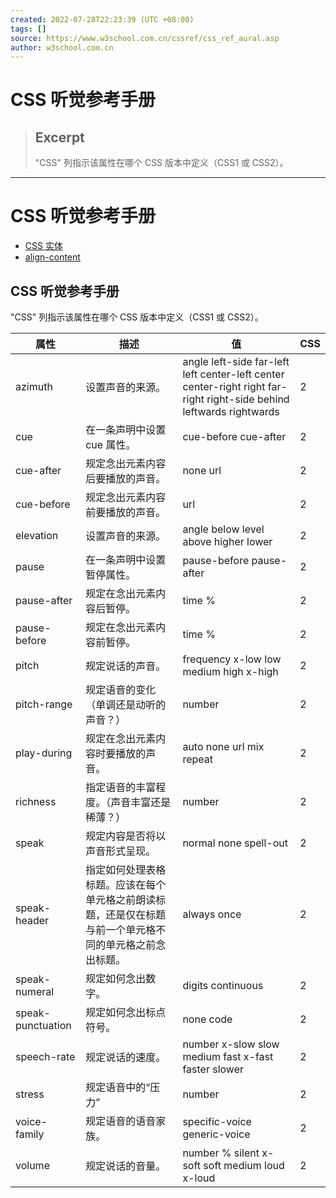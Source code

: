 ```yaml
---
created: 2022-07-28T22:23:39 (UTC +08:00)
tags: []
source: https://www.w3school.com.cn/cssref/css_ref_aural.asp
author: w3school.com.cn
---
```


# CSS 听觉参考手册

> ## Excerpt
>
> "CSS" 列指示该属性在哪个 CSS 版本中定义（CSS1 或 CSS2）。

---

# CSS 听觉参考手册

- [CSS 实体](https://www.w3school.com.cn/cssref/css_entities.asp)
- [align-content](https://www.w3school.com.cn/cssref/pr_align-content.asp)

## CSS 听觉参考手册

"CSS" 列指示该属性在哪个 CSS 版本中定义（CSS1 或 CSS2）。

| 属性              | 描述                                                         | 值                                                           | CSS  |
| ----------------- | ------------------------------------------------------------ | ------------------------------------------------------------ | ---- |
| azimuth           | 设置声音的来源。                                             | angle left-side far-left left center-left center center-right right far-right right-side behind leftwards rightwards | 2    |
| cue               | 在一条声明中设置 cue 属性。                                  | cue-before cue-after                                         | 2    |
| cue-after         | 规定念出元素内容后要播放的声音。                             | none url                                                     | 2    |
| cue-before        | 规定念出元素内容前要播放的声音。                             | url                                                          | 2    |
| elevation         | 设置声音的来源。                                             | angle below level above higher lower                         | 2    |
| pause             | 在一条声明中设置暂停属性。                                   | pause-before pause-after                                     | 2    |
| pause-after       | 规定在念出元素内容后暂停。                                   | time %                                                       | 2    |
| pause-before      | 规定在念出元素内容前暂停。                                   | time %                                                       | 2    |
| pitch             | 规定说话的声音。                                             | frequency x-low low medium high x-high                       | 2    |
| pitch-range       | 规定语音的变化（单调还是动听的声音？）                       | number                                                       | 2    |
| play-during       | 规定在念出元素内容时要播放的声音。                           | auto none url mix repeat                                     | 2    |
| richness          | 指定语音的丰富程度。（声音丰富还是稀薄？）                   | number                                                       | 2    |
| speak             | 规定内容是否将以声音形式呈现。                               | normal none spell-out                                        | 2    |
| speak-header      | 指定如何处理表格标题。应该在每个单元格之前朗读标题，还是仅在标题与前一个单元格不同的单元格之前念出标题。 | always once                                                  | 2    |
| speak-numeral     | 规定如何念出数字。                                           | digits continuous                                            | 2    |
| speak-punctuation | 规定如何念出标点符号。                                       | none code                                                    | 2    |
| speech-rate       | 规定说话的速度。                                             | number x-slow slow medium fast x-fast faster slower          | 2    |
| stress            | 规定语音中的“压力”                                           | number                                                       | 2    |
| voice-family      | 规定语音的语音家族。                                         | specific-voice generic-voice                                 | 2    |
| volume            | 规定说话的音量。                                             | number % silent x-soft soft medium loud x-loud               | 2    |